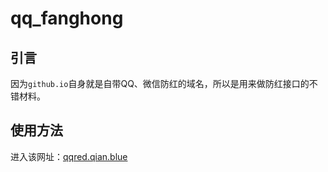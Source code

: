 # qq_fanghong

## 引言

因为`github.io`自身就是自带QQ、微信防红的域名，所以是用来做防红接口的不错材料。

## 使用方法

进入该网址：[qqred.qian.blue](https://qqred.qian.blue)

